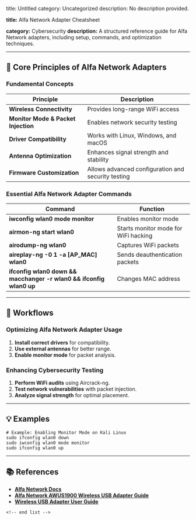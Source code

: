 title: Untitled
category: Uncategorized
description: No description provided.

**title:** Alfa Network Adapter Cheatsheet

**category:** Cybersecurity
**description:** A structured reference guide for Alfa Network adapters, including setup, commands, and optimization techniques.

---

## 📡 **Core Principles of Alfa Network Adapters**

### **Fundamental Concepts**

| Principle                                 | Description                                        |
| ----------------------------------------- | -------------------------------------------------- |
| **Wireless Connectivity**           | Provides long-range WiFi access                    |
| **Monitor Mode & Packet Injection** | Enables network security testing                   |
| **Driver Compatibility**            | Works with Linux, Windows, and macOS               |
| **Antenna Optimization**            | Enhances signal strength and stability             |
| **Firmware Customization**          | Allows advanced configuration and security testing |

### **Essential Alfa Network Adapter Commands**

| Command                                                                   | Function                             |
| ------------------------------------------------------------------------- | ------------------------------------ |
| **iwconfig wlan0 mode monitor**                                     | Enables monitor mode                 |
| **airmon-ng start wlan0**                                           | Starts monitor mode for WiFi hacking |
| **airodump-ng wlan0**                                               | Captures WiFi packets                |
| **aireplay-ng -0 1 -a [AP_MAC] wlan0**                              | Sends deauthentication packets       |
| **ifconfig wlan0 down && macchanger -r wlan0 && ifconfig wlan0 up** | Changes MAC address                  |

---

## 🔄 **Workflows**

### **Optimizing Alfa Network Adapter Usage**

1. **Install correct drivers** for compatibility.
2. **Use external antennas** for better range.
3. **Enable monitor mode** for packet analysis.

### **Enhancing Cybersecurity Testing**

1. **Perform WiFi audits** using Aircrack-ng.
2. **Test network vulnerabilities** with packet injection.
3. **Analyze signal strength** for optimal placement.

---

## 💡 **Examples**

```plaintext
# Example: Enabling Monitor Mode on Kali Linux
sudo ifconfig wlan0 down  
sudo iwconfig wlan0 mode monitor  
sudo ifconfig wlan0 up  
```

---

## 📚 **References**

- **[Alfa Network Docs](https://docs.alfa.com.tw/)**
- **[Alfa Network AWUS1900 Wireless USB Adapter Guide](https://github.com/roperscrossroads/cheatsheets/blob/main/Alfa%20Network%20AWUS1900%20Wireless%20USB%20Adapter.md)**
- **[Wireless USB Adapter User Guide](https://files.alfa.com.tw/%5B1%5D%20WiFi%20USB%20adapter/AWUS1900/QIG/UG-RT.pdf)**

```
<!-- end list -->
```